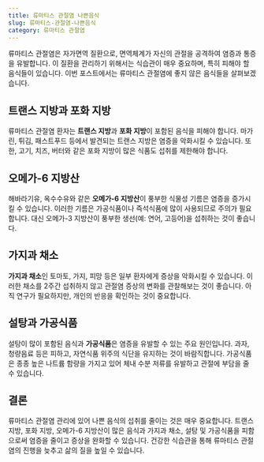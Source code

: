 ```yaml
---
title: 류마티스 관절염 나쁜음식
slug: 류마티스-관절염-나쁜음식
category: 류마티스 관절염
---
```


류마티스 관절염은 자가면역 질환으로, 면역체계가 자신의 관절을 공격하여 염증과 통증을 유발합니다. 이 질환을 관리하기 위해서는 식습관이 매우 중요하며, 특히 피해야 할 음식들이 있습니다. 이번 포스트에서는 류마티스 관절염에 좋지 않은 음식들을 살펴보겠습니다.

## 트랜스 지방과 포화 지방

류마티스 관절염 환자는 **트랜스 지방**과 **포화 지방**이 포함된 음식을 피해야 합니다. 마가린, 튀김, 패스트푸드 등에서 발견되는 트랜스 지방은 염증을 악화시킬 수 있습니다. 또한, 고기, 치즈, 버터와 같은 포화 지방이 많은 식품도 섭취를 제한해야 합니다.

## 오메가-6 지방산

해바라기유, 옥수수유와 같은 **오메가-6 지방산**이 풍부한 식물성 기름은 염증을 증가시킬 수 있습니다. 이러한 기름은 가공식품이나 즉석식품에 많이 사용되므로 주의가 필요합니다. 대신 오메가-3 지방산이 풍부한 생선(예: 연어, 고등어)을 섭취하는 것이 좋습니다.

## 가지과 채소

**가지과 채소**인 토마토, 가지, 피망 등은 일부 환자에게 증상을 악화시킬 수 있습니다. 이러한 채소를 2주간 섭취하지 않고 관절염 증상의 변화를 관찰해보는 것이 좋습니다. 아직 연구가 필요하지만, 개인의 반응을 확인하는 것이 중요합니다.

## 설탕과 가공식품

설탕이 많이 포함된 음식과 **가공식품**은 염증을 유발할 수 있는 주요 원인입니다. 과자, 청량음료 등은 피하고, 자연식품 위주의 식단을 유지하는 것이 바람직합니다. 가공식품은 종종 높은 나트륨 함량을 가지고 있어 체내 수분 저류를 유발하고 관절에 부담을 줄 수 있습니다.

## 결론

류마티스 관절염 관리에 있어 나쁜 음식의 섭취를 줄이는 것은 매우 중요합니다. 트랜스 지방, 포화 지방, 오메가-6 지방산이 많은 음식과 가지과 채소, 설탕 및 가공식품을 피함으로써 염증을 줄이고 증상을 완화할 수 있습니다. 건강한 식습관을 통해 류마티스 관절염의 진행을 늦추고 삶의 질을 높일 수 있습니다.